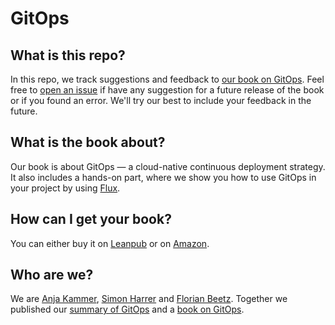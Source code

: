 # GitOps

## What is this repo?

In this repo, we track suggestions and feedback to [our book on GitOps](https://leanpub.com/gitops).
Feel free to [open an issue](https://github.com/gitops-tech/book/issues/new/choose) if have any suggestion for a future release of the book or if you found an error.
We'll try our best to include your feedback in the future.

## What is the book about?

Our book is about GitOps &mdash; a cloud-native continuous deployment strategy.
It also includes a hands-on part, where we show you how to use GitOps in your project by using [Flux](https://fluxcd.io/).

## How can I get your book?

You can either buy it on [Leanpub](https://leanpub.com/gitops) or on [Amazon](https://www.amazon.com/dp/B098GSX42P/ref=nodl_).

## Who are we?

We are [Anja Kammer](https://github.com/anjakammer), [Simon Harrer](https://github.com/simonharrer) and [Florian Beetz](https://github.com/florian-beetz).
Together we published our [summary of GitOps](https://gitops.tech) and a [book on GitOps](https://leanpub.com/gitops).
